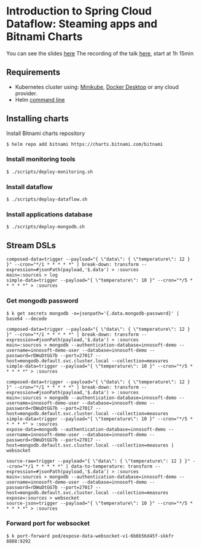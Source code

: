# Introduction to Spring Cloud Dataflow: Steaming apps and Bitnami Charts

You can see the slides [here](https://drive.google.com/file/d/1kU2MA0GrQY6PYZX4NDs3_Hu7lMI020nD/view?usp=sharing)
The recording of the talk [here](https://www.twitch.tv/videos/817214034), start at 1h 15min

## Requirements

- Kubernetes cluster using: [Minikube](https://minikube.sigs.k8s.io/docs/), [Docker Desktop](https://www.docker.com/products/docker-desktop) or any cloud provider.
- Helm [command line ](https://helm.sh/docs/)

## Installing charts

Install Bitnami charts repository

```console
$ helm repo add bitnami https://charts.bitnami.com/bitnami
```

### Install monitoring tools

```console
$ ./scripts/deploy-monitoring.sh
```

### Install dataflow

```console
$ ./scripts/deploy-dataflow.sh
```

### Install applications database

```console
$ ./scripts/deploy-mongodb.sh
```


## Stream DSLs

```
composed-data=trigger --payload="{ \"data\": { \"temperature\": 12 } }" --cron="*/1 * * * * *" | break-down: transform --expression=#jsonPath(payload,'$.data') > :sources
main=:sources > log
simple-data=trigger --payload="{ \"temperature\": 10 }" --cron="*/5 * * * * *" > :sources
```

### Get mongodb password

```console
$ k get secrets mongodb -o=jsonpath='{.data.mongodb-password}' | base64 --decode
```

```
composed-data=trigger --payload="{ \"data\": { \"temperature\": 12 } }" --cron="*/1 * * * * *" | break-down: transform --expression=#jsonPath(payload,'$.data') > :sources
main=:sources > mongodb --authentication-database=innosoft-demo --username=innosoft-demo-user --database=innosoft-demo --password=rDWuDtGG7b --port=27017 --host=mongodb.default.svc.cluster.local --collection=measures
simple-data=trigger --payload="{ \"temperature\": 10 }" --cron="*/5 * * * * *" > :sources
```

```
composed-data=trigger --payload="{ \"data\": { \"temperature\": 12 } }" --cron="*/1 * * * * *" | break-down: transform --expression=#jsonPath(payload,'$.data') > :sources
main=:sources > mongodb --authentication-database=innosoft-demo --username=innosoft-demo-user --database=innosoft-demo --password=rDWuDtGG7b --port=27017 --host=mongodb.default.svc.cluster.local --collection=measures
simple-data=trigger --payload="{ \"temperature\": 10 }" --cron="*/5 * * * * *" > :sources
expose-data=mongodb --authentication-database=innosoft-demo --username=innosoft-demo-user --database=innosoft-demo --password=rDWuDtGG7b --port=27017 --host=mongodb.default.svc.cluster.local --collection=measures | websocket
```

```
source-raw=trigger --payload="{ \"data\": { \"temperature\": 12 } }" --cron="*/1 * * * * *" | data-to-temperature: transform --expression=#jsonPath(payload,'$.data') > :sources
main=:sources > mongodb --authentication-database=innosoft-demo --username=innosoft-demo-user --database=innosoft-demo --password=rDWuDtGG7b --port=27017 --host=mongodb.default.svc.cluster.local --collection=measures
expose=:sources > websocket
source-json=trigger --payload="{ \"temperature\": 10 }" --cron="*/5 * * * * *" > :sources
```

### Forward port for websocket

```console
$ k port-forward pod/expose-data-websocket-v1-6b6b56d45f-skkfr 8888:9292
```
